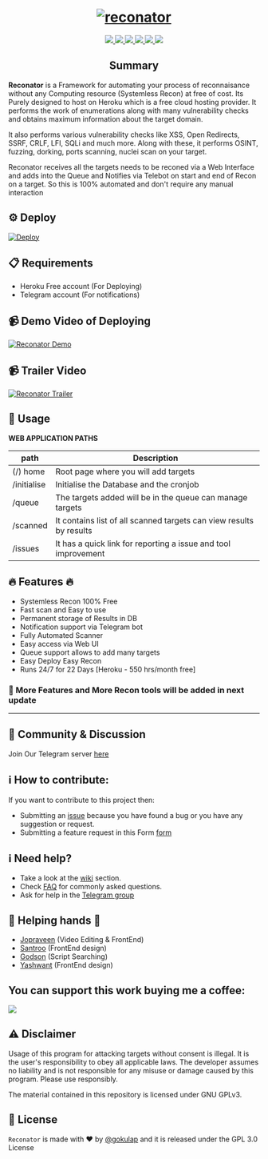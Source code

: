 <!--
Documentation for Reconator
-->

<h1 align="center">
  <br>
  <a href="https://github.com/gokulapap/Reconator">
  <img src="./static/reconator.png" alt="reconator">
  </a>
  <br>
</h1>


<p align="center">
  <a href="https://github.com/aditaya193/Reconator">
    <img src="https://img.shields.io/badge/release-v1.0-green">
  </a>
   </a>
  <a href="https://github.com/aditya193/Reconator/blob/master/LICENSE">
      <img src="https://img.shields.io/badge/license-GPL3-_red.svg">
  </a>
  <a href="https://twitter.com/CodingGokul">
    <img src="https://img.shields.io/badge/twitter-%40CodingGokul-blue">
  </a>
    <a href="https://github.com/gokulapap/Reconator/issues?q=is%3Aissue+is%3Aclosed">
    <img src="https://img.shields.io/github/issues-closed-raw/gokulapap/Reconator.svg">
  </a>
  <a href="https://github.com/gokulapap/Reconator/wiki">
    <img src="https://img.shields.io/badge/doc-wiki-blue.svg">
  </a>
  <a href="https://t.me/+cpbGih_iO50wNDg1">
    <img src="https://img.shields.io/badge/telegram-@Reconator-blue.svg">
  </a>
</p>

<h2 align="center">Summary</h2>
 

**Reconator** is a Framework for automating your process of reconnaisance without any Computing resource (Systemless Recon) at free of cost. Its Purely designed to host on Heroku which is a free cloud hosting provider. It performs the work of enumerations along with many vulnerability checks and obtains maximum information about the target domain.       

It also performs various vulnerability checks like XSS, Open Redirects, SSRF, CRLF, LFI, SQLi and much more. Along with these, it performs OSINT, fuzzing, dorking, ports scanning, nuclei scan on your target.

Reconator receives all the targets needs to be reconed via a Web Interface and adds into the Queue and Notifies via Telebot on start and end of Recon on a target. So this is 100% automated and don't require any manual interaction


## ⚙️ Deploy

[![Deploy](https://www.herokucdn.com/deploy/button.svg)](https://heroku.com/deploy?template=https://github.com/aditaya193/Reconatorjaat)

## 📋 Requirements

- Heroku Free account (For Deploying)
- Telegram account (For notifications)

## 📹 Demo Video of Deploying

[![Reconator Demo](https://img.youtube.com/vi/j6Cw_tZ7ri0/0.jpg)](https://youtu.be/j6Cw_tZ7ri0)

## 📹 Trailer Video 

[![Reconator Trailer](https://img.youtube.com/vi/ldWuJiDfotA/0.jpg)](https://www.youtube.com/watch?v=ldWuJiDfotA)


## 📕 Usage

**WEB APPLICATION PATHS**
 
| path | Description |
|------|-------------|
| (/) home | Root page where you will add targets  |
| /initialise | Initialise the Database and the cronjob |
| /queue | The targets added will be in the queue can manage targets |
| /scanned | It contains list of all scanned targets can view results by results |
| /issues | It has a quick link for reporting a issue and tool improvement |
 
## :fire: Features :fire:
 
- Systemless Recon 100% Free
- Fast scan and Easy to use
- Permanent storage of Results in DB
- Notification support via Telegram bot
- Fully Automated Scanner
- Easy access via Web UI
- Queue support allows to add many targets
- Easy Deploy Easy Recon
- Runs 24/7 for 22 Days [Heroku - 550 hrs/month free]
  

<h3> 📝 More Features and More Recon tools will be added in next update </h3>
  
<hr> 

## 💬 Community & Discussion

Join Our Telegram server [here](https://t.me/+cpbGih_iO50wNDg1)
  
## :information_source: How to contribute:
 
If you want to contribute to this project then:
- Submitting an [issue](https://github.com/gokulapap/Reconator/issues/new/choose) because you have found a bug or you have any suggestion or request.
- Submitting a feature request in this Form [form](https://forms.gle/VaZ9e4QTBxhjk2At7)
 
## :information_source: Need help?
 
- Take a look at the [wiki](https://github.com/gokulapap/Reconator/wiki) section.  
- Check [FAQ](https://github.com/gokulapap/Reconator/wiki/FAQ) for commonly asked questions.  
- Ask for help in the [Telegram group](https://t.me/+cpbGih_iO50wNDg1)

## 🤝 Helping hands 🤝

 - <a href="https://github.com/jopraveen">Jopraveen</a> (Video Editing & FrontEnd)
 - <a href="https://github.com/santhasarooban">Santroo</a> (FrontEnd design)
 - <a href="https://github.com/0xGodson">Godson</a> (Script Searching)
 - <a href="https://github.com/venom33cm">Yashwant</a> (FrontEnd design)

## You can support this work buying me a coffee:
 
[<img src="https://cdn.buymeacoffee.com/buttons/v2/default-orange.png">](https://www.buymeacoffee.com/gokulap)
  
## ⚠️ Disclaimer
Usage of this program for attacking targets without consent is illegal. It is the user's responsibility to obey all applicable laws. The developer assumes no liability and is not responsible for any misuse or damage caused by this program. Please use responsibly.

The material contained in this repository is licensed under GNU GPLv3.

## 🧾 License

`Reconator` is made with ♥ by [@gokulap](https://twitter.com/CodingGokul) and it is released under the GPL 3.0 License 
